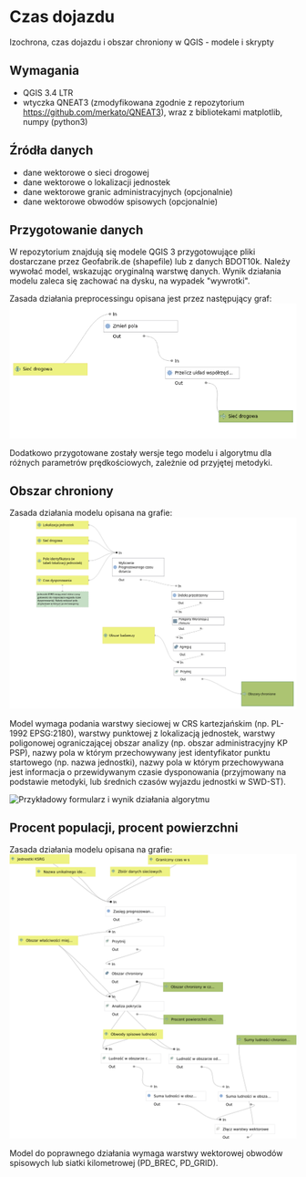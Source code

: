 # Czas dojazdu
Izochrona, czas dojazdu i obszar chroniony w QGIS - modele i skrypty

## Wymagania

* QGIS 3.4 LTR
* wtyczka QNEAT3 (zmodyfikowana zgodnie z repozytorium https://github.com/merkato/QNEAT3), wraz z bibliotekami matplotlib, numpy (python3)

## Źródła danych
* dane wektorowe o sieci drogowej
* dane wektorowe o lokalizacji jednostek
* dane wektorowe granic administracyjnych (opcjonalnie)
* dane wektorowe obwodów spisowych (opcjonalnie)

## Przygotowanie danych

W repozytorium znajdują się modele QGIS 3 przygotowujące pliki dostarczane przez Geofabrik.de (shapefile) lub z danych BDOT10k. Należy wywołać model, wskazując oryginalną warstwę danych. Wynik działania modelu zaleca się zachować na dysku, na wypadek "wywrotki".

Zasada działania preprocessingu opisana jest przez następujący graf:
![Przygotowanie danych Geofabrik](preprocessing_geofabrik_shape_autorski.png)

Dodatkowo przygotowane zostały wersje tego modelu i algorytmu dla różnych parametrów prędkościowych, zależnie od przyjętej metodyki.

## Obszar chroniony

Zasada działania modelu opisana na grafie:
![Wyznaczanie obszaru chronionego wielu jednostek](obszar_chroniony_adm.png)

Model wymaga podania warstwy sieciowej w CRS kartezjańskim (np. PL-1992 EPSG:2180), warstwy punktowej z lokalizacją jednostek, warstwy poligonowej ograniczającej obszar analizy (np. obszar administracyjny KP PSP), nazwy pola w którym przechowywany jest identyfikator punktu startowego (np. nazwa jednostki), nazwy pola w którym przechowywana jest informacja o przewidywanym czasie dysponowania (przyjmowany na podstawie metodyki, lub średnich czasów wyjazdu jednostki w SWD-ST).

![Przykładowy formularz i wynik działania algorytmu](obszar_chroniony_adm_poly.png)

## Procent populacji, procent powierzchni

Zasada działania modelu opisana na grafie:
![Wyznaczanie procenta populacji](procent_populacji.png)

Model do poprawnego działania wymaga warstwy wektorowej obwodów spisowych lub siatki kilometrowej (PD_BREC, PD_GRID).
